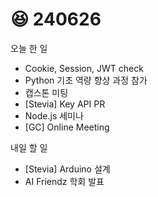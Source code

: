 # 😆 240626

오늘 한 일

* Cookie, Session, JWT check
* Python 기초 역량 향상 과정 참가
* 캡스톤 미팅
* \[Stevia] Key API PR
* Node.js 세미나
* \[GC] Online Meeting

내일 할 일

* \[Stevia] Arduino 설계
* AI Friendz 학회 발표
